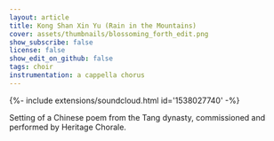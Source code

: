 ```yaml
---
layout: article
title: Kong Shan Xin Yu (Rain in the Mountains) 
cover: assets/thumbnails/blossoming_forth_edit.png
show_subscribe: false
license: false
show_edit_on_github: false
tags: choir
instrumentation: a cappella chorus
---
```


<div>{%- include extensions/soundcloud.html id='1538027740' -%}</div>

Setting of a Chinese poem from the Tang dynasty, commissioned and performed by Heritage Chorale.




